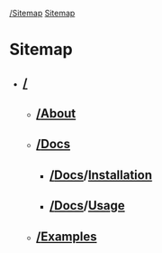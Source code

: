 [/](/AWK.py "/")[Sitemap](/AWK.py/sitemap "/sitemap")
[Sitemap](/AWK.py/sitemap "/sitemap")

# Sitemap

* ## [/](/AWK.py "/")

  * ## [/](/AWK.py "/")[About](/AWK.py/about "/about")

  * ## [/](/AWK.py "/")[Docs](/AWK.py/docs "/docs")

    * ## [/](/AWK.py "/")[Docs](/AWK.py/docs "/docs")/[Installation](/AWK.py/docs/install "/docs/install")

    * ## [/](/AWK.py "/")[Docs](/AWK.py/docs "/docs")/[Usage](/AWK.py/docs/usage "/docs/usage")
    
  * ## [/](/AWK.py "/")[Examples](/AWK.py/docs/docs/examples.md "/docs")
